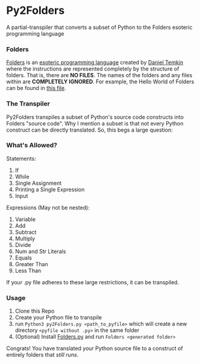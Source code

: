 # Py2Folders
A partial-transpiler that converts a subset of Python to the Folders esoteric programming language

### Folders
[Folders](https://danieltemkin.com/Esolangs/Folders/) is an [esoteric programming language](https://esolangs.org/wiki/Esoteric_programming_language) created by [Daniel Temkin](https://danieltemkin.com/) where the instructions are represented completely by the structure of folders. That is, there are **NO FILES**. The names of the folders and any files within are **COMPLETELY IGNORED**. For example, the Hello World of Folders can be found in [this file](https://github.com/DanielRJohnson/Py2Folders/blob/main/hello_world_structure.txt).

### The Transpiler
Py2Folders transpiles a subset of Python's source code constructs into Folders "source code". Why I mention a subset is that not every Python construct can be directly translated. So, this begs a large question:

### What's Allowed?
Statements:
1. If
2. While
3. Single Assignment
4. Printing a Single Expression
5. Input

Expressions (May not be nested):
1. Variable
2. Add
3. Subtract
4. Multiply
5. Divide
6. Num and Str Literals
7. Equals
8. Greater Than
9. Less Than

If your .py file adheres to these large restrictions, it can be transpiled.

### Usage
1. Clone this Repo
2. Create your Python file to transpile
3. run `Python3 py2Folders.py <path_to_pyfile>` which will create a new directory `<pyfile without .py>` in the same folder
4. (Optional) Install [Folders.py](https://github.com/SinaKhalili/Folders.py) and run `Folders <generated folder>`

Congrats! You have translated your Python source file to a construct of entirely folders that *still runs*.
